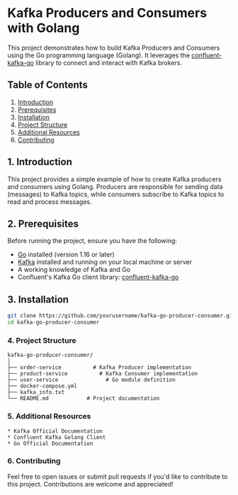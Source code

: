 # Kafka Producers and Consumers with Golang

This project demonstrates how to build Kafka Producers and Consumers using the Go programming language (Golang). It leverages the [confluent-kafka-go](https://github.com/confluentinc/confluent-kafka-go) library to connect and interact with Kafka brokers.

## Table of Contents

1. [Introduction](#introduction)
2. [Prerequisites](#prerequisites)
3. [Installation](#installation)
4. [Project Structure](#project-structure)
5. [Additional Resources](#additional-resources)
6. [Contributing](#contributing)

## 1. Introduction

This project provides a simple example of how to create Kafka producers and consumers using Golang. Producers are responsible for sending data (messages) to Kafka topics, while consumers subscribe to Kafka topics to read and process messages. 

## 2. Prerequisites

Before running the project, ensure you have the following:

- [Go](https://golang.org/doc/install) installed (version 1.16 or later)
- [Kafka](https://kafka.apache.org/quickstart) installed and running on your local machine or server
- A working knowledge of Kafka and Go
- Confluent's Kafka Go client library: [confluent-kafka-go](https://github.com/confluentinc/confluent-kafka-go)

## 3. Installation

   ```bash
   git clone https://github.com/yourusername/kafka-go-producer-consumer.git
   cd kafka-go-producer-consumer
   ```

### 4. Project Structure

    kafka-go-producer-consumer/
    │
    ├── order-service          # Kafka Producer implementation
    ├── product-service          # Kafka Consumer implementation
    ├── user-service               # Go module definition
    ├── docker-compose.yml
    ├── kafka_info.txt
    └── README.md            # Project documentation

### 5. Additional Resources

    * Kafka Official Documentation
    * Confluent Kafka Golang Client
    * Go Official Documentation

### 6. Contributing

   Feel free to open issues or submit pull requests if you'd like to contribute to this project. Contributions are welcome and appreciated!


